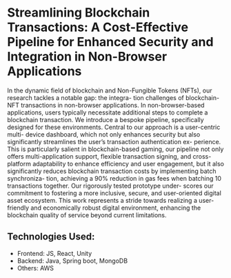 

# Streamlining Blockchain Transactions: A Cost-Effective Pipeline for Enhanced Security and Integration in Non-Browser Applications

In the dynamic field of blockchain and Non-Fungible
Tokens (NFTs), our research tackles a notable gap: the integra-
tion challenges of blockchain-NFT transactions in non-browser
applications. In non-browser-based applications, users typically
necessitate additional steps to complete a blockchain transaction.
We introduce a bespoke pipeline, specifically designed for these
environments. Central to our approach is a user-centric multi-
device dashboard, which not only enhances security but also
significantly streamlines the user’s transaction authentication ex-
perience. This is particularly salient in blockchain-based gaming,
our pipeline not only offers multi-application support, flexible
transaction signing, and cross-platform adaptability to enhance
efficiency and user engagement, but it also significantly reduces
blockchain transaction costs by implementing batch synchroniza-
tion, achieving a 90% reduction in gas fees when batching 10
transactions together. Our rigorously tested prototype under-
scores our commitment to fostering a more inclusive, secure,
and user-oriented digital asset ecosystem. This work represents a
stride towards realizing a user-friendly and economically robust
digital environment, enhancing the blockchain quality of service
beyond current limitations.


## Technologies Used:
- Frontend: JS, React, Unity
- Backend: Java, Spring boot, MongoDB
- Others: AWS
